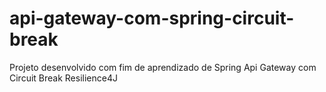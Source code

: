 # api-gateway-com-spring-circuit-break
Projeto desenvolvido com fim de aprendizado de Spring Api Gateway com Circuit Break Resilience4J
